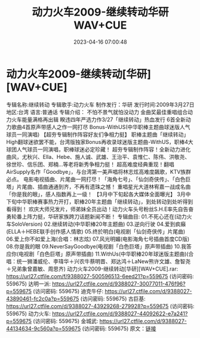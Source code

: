 ﻿---
title: 动力火车2009-继续转动华研WAV+CUE
date: 2023-04-16 07:00:48
categories: WAV车载音乐、镜像
tags: 华语中文
---
# 动力火车2009-继续转动[华研][WAV+CUE]

专辑名称:继续转动
专辑歌手:动力火车
制作发行：华研
发行时间:2009年3月27日
地区:台湾
语言:普通话
专辑介绍：
不怕不景气就怕没动力
金曲奖最佳重唱组合动力火车能量满格再出辑
睽违四年严选力作3/27「继续转动」热血发行
6首全新动力歌曲4首原声带感人之作一网打尽
Bonus-WithUS(中华职棒主题曲球迷版人气球员一同演唱)
【超夯专辑制作阵容好友们争相力挺】
职棒主题曲「继续转动」High翻球迷欲罢不能，台湾版独家Bonus再收录球迷版主题曲-WithUS，职棒4大球团人气球员一同演唱，职棒球迷必定珍藏！
超夯专辑制作阵容！全新动力进化曲风，尤秋兴、Ella、Hebe、施人诚、武雄、王治平、袁惟仁、陈伟、洪敬尧、徐世珍、信乐团、郑楠…等老将新秀争相力挺！
超高难度经典重现！翻唱AirSupply名作「Goodbye」，与台湾第一美声唱将林志炫高难度飆歌，KTV族群必点。
电影电视插曲、片尾曲一网打尽！「海角七号」、「仙剑奇侠传」、「白色巨塔」片尾曲、插曲通通到齐，不再有遗珠之憾！
重唱星光大道林宥嘉一战成名曲「你是我的眼」，感人指数再上一级！
【3月中下旬起各大媒体全面曝光】
3月中下旬中华职棒赛事热力开打，职棒20年主题曲「继续转动」，到处转动到处听得到看得到！
欢庆大师兄发片，师弟妹全员出动！动力火车头号粉丝S.H.E率先自告奋勇轮番上阵力挺，华研家族跨刀话题新闻不断！
专辑曲目:
01.不死心还在(动力火车SoloVersion)
02.继续转动(中华职棒20年主题曲)
03.逆向行驶
04.爱到疯癲(ELLA＋HEBE联手创作感人情歌)
05.终於明白(电视剧「仙剑奇侠传」片尾曲)
06.爱上你不如爱上海(合唱：林志炫)
07.风光明媚(电影海角七号插曲首度CD版)
08.你是我的眼
09.NeverSayGoodbye(电视剧「白色巨塔」原声带插曲)
10.我答应你(电视剧「白色巨塔」原声带插曲)
11.WithUs(中华职棒20年球迷版主题曲)(合唱：统一狮潘威伦、李瑋华＋兴农牛蔡明晋、郑达鸿＋LaNew熊许文雄、詹智尧＋兄弟象曾嘉敏、周思齐)
动力火车2009-继续转动[华研][WAV+CUE].rar: https://url27.ctfile.com/f/9388027-500596513-6eed21?p=559675
(访问密码: 559675)
达明一派: https://url27.ctfile.com/d/9388027-30077011-476f96?p=559675
(访问密码: 559675)
迪克牛仔: https://url27.ctfile.com/d/9388027-43890461-fc2c0a?p=559675
(访问密码: 559675)
古巨基: https://url27.ctfile.com/d/9388027-43929268-279928?p=559675
(访问密码: 559675)
动力火车: https://url27.ctfile.com/d/9388027-44092622-e7a241?p=559675
(访问密码: 559675)
金城武: https://url27.ctfile.com/d/9388027-44134634-9c560a?p=559675
(访问密码: 559675)
原文：[链接](https://blog.sina.com.cn/s/blog_1647c7e76010311gl.html)